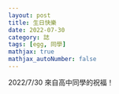 ```yaml
---
layout: post
title: 生日快樂
date: 2022-07-30
category: 誌
tags: [egg, 同學]
mathjax: true
mathjax_autoNumber: false
---
```


2022/7/30 來自高中同學的祝福！

<!--more-->


